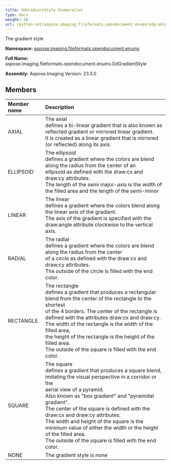 ```yaml
---
title: OdGradientStyle Enumeration
type: docs
weight: 10
url: /python-net/aspose.imaging.fileformats.opendocument.enums/odgradientstyle/
---
```


The gradient style

**Namespace:** [aspose.imaging.fileformats.opendocument.enums](/imaging/python-net/aspose.imaging.fileformats.opendocument.enums/)

**Full Name:** aspose.imaging.fileformats.opendocument.enums.OdGradientStyle

**Assembly:**  Aspose.Imaging Version: 23.5.0

## **Members**
|**Member name**|**Description**|
| :- | :- |
|AXIAL|The axial<br/>                defines a bi-linear gradient that is also known as reflected gradient or mirrored linear gradient.<br/>                It is created as a linear gradient that is mirrored (or reflected) along its axis.|
|ELLIPSOID|The ellipsoid<br/>                defines a gradient where the colors are blend along the radius from the center of an<br/>                ellipsoid as defined with the draw:cx and draw:cy attributes.<br/>                The length of the semi major-axis is the width of the filled area and the length of the semi-minor|
|LINEAR|The linear<br/>                defines a gradient where the colors blend along the linear axis of the gradient.<br/>                The axis of the gradient is specified with the draw:angle attribute clockwise to the vertical axis.|
|RADIAL|The radial<br/>                defines a gradient where the colors are blend along the radius from the center<br/>                of a circle as defined with the draw:cx and draw:cy attributes.<br/>                The outside of the circle is filled with the end color.|
|RECTANGLE|The rectangle<br/>                defines a gradient that produces a rectangular blend from the center of the rectangle to the shortest<br/>                of the 4 borders. The center of the rectangle is defined with the attributes draw:cx and draw:cy.<br/>                The width of the rectangle is the width of the filled area,<br/>                the height of the rectangle is the height of the filled area.<br/>                The outside of the square is filled with the end color.|
|SQUARE|The square<br/>                defines a gradient that produces a square blend, imitating the visual perspective in a corridor or the<br/>                aerial view of a pyramid.<br/>                Also known as "box gradient" and "pyramidal gradient".<br/>                The center of the square is defined with the draw:cx and draw:cy attributes.<br/>                The width and height of the square is the minimum value of either the width or the height of the filled area.<br/>                The outside of the square is filled with the end color.|
|NONE|The gradient style is none|
